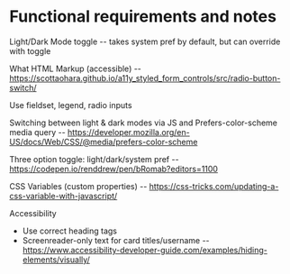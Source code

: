 # Functional requirements and notes

Light/Dark Mode toggle -- takes system pref by default, but can override with toggle

What HTML Markup (accessible) -- https://scottaohara.github.io/a11y_styled_form_controls/src/radio-button-switch/

Use fieldset, legend, radio inputs

Switching between light & dark modes via JS and Prefers-color-scheme media query -- https://developer.mozilla.org/en-US/docs/Web/CSS/@media/prefers-color-scheme  

Three option toggle: light/dark/system pref -- https://codepen.io/renddrew/pen/bRomab?editors=1100  

CSS Variables (custom properties) -- https://css-tricks.com/updating-a-css-variable-with-javascript/

Accessibility
- Use correct heading tags
- Screenreader-only text for card titles/username -- https://www.accessibility-developer-guide.com/examples/hiding-elements/visually/